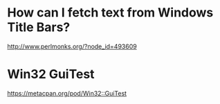 # How can I fetch text from Windows Title Bars?
http://www.perlmonks.org/?node_id=493609

# Win32 GuiTest
https://metacpan.org/pod/Win32::GuiTest
